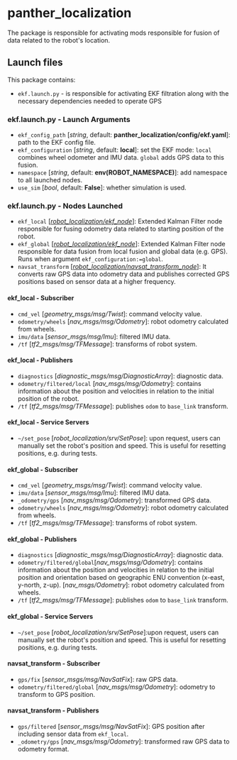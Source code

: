 # panther_localization

The package is responsible for activating mods responsible for fusion of data related to the robot's location.

## Launch files

This package contains:

- `ekf.launch.py` - is responsible for activating EKF filtration along with the necessary dependencies needed to operate GPS

### ekf.launch.py - Launch Arguments

- `ekf_config_path` [*string*, default: **panther_localization/config/ekf.yaml**]: path to the EKF config file.
- `ekf_configuration` [*string*, default: **local**]: set the EKF mode: `local` combines wheel odometer and IMU data. `global` adds GPS data to this fusion.
- `namespace` [*string*, default: **env(ROBOT_NAMESPACE)**]: add namespace to all launched nodes.
- `use_sim` [*bool*, default: **False**]: whether simulation is used.

### ekf.launch.py - Nodes Launched

- `ekf_local` [*[robot_localization/ekf_node](https://github.com/cra-ros-pkg/robot_localization/tree/ros2)*]: Extended Kalman Filter node responsible for fusing odometry data related to starting position of the robot.
- `ekf_global` [*[robot_localization/ekf_node](https://github.com/cra-ros-pkg/robot_localization/tree/ros2)*]: Extended Kalman Filter node responsible for data fusion from local fusion and global data (e.g. GPS). Runs when argument `ekf_configuration:=global`.
- `navsat_transform` [*[robot_localization/navsat_transform_node](https://github.com/cra-ros-pkg/robot_localization/tree/ros2)*]:
It converts raw GPS data into odometry data and publishes corrected GPS positions based on sensor data at a higher frequency.

#### ekf_local - Subscriber

- `cmd_vel` [*geometry_msgs/msg/Twist*]: command velocity value.
- `odometry/wheels` [*nav_msgs/msg/Odometry*]: robot odometry calculated from wheels.
- `imu/data` [*sensor_msgs/msg/Imu*]: filtered IMU data.
- `/tf` [*tf2_msgs/msg/TFMessage*]: transforms of robot system.

#### ekf_local - Publishers

- `diagnostics` [*diagnostic_msgs/msg/DiagnosticArray*]: diagnostic data.
- `odometry/filtered/local` [*nav_msgs/msg/Odometry*]: contains information about the position and velocities in relation to the initial position of the robot.
- `/tf` [*tf2_msgs/msg/TFMessage*]: publishes `odom` to `base_link` transform.

#### ekf_local - Service Servers

- `~/set_pose` [*robot_localization/srv/SetPose*]: upon request, users can manually set the robot's position and speed. This is useful for resetting positions, e.g. during tests.

#### ekf_global - Subscriber

- `cmd_vel` [*geometry_msgs/msg/Twist*]: command velocity value.
- `imu/data` [*sensor_msgs/msg/Imu*]: filtered IMU data.
- `_odometry/gps` [*nav_msgs/msg/Odometry*]: transformed GPS data.
- `odometry/wheels` [*nav_msgs/msg/Odometry*]: robot odometry calculated from wheels.
- `/tf` [*tf2_msgs/msg/TFMessage*]: transforms of robot system.

#### ekf_global - Publishers

- `diagnostics` [*diagnostic_msgs/msg/DiagnosticArray*]: diagnostic data.
- `odometry/filtered/global`[*nav_msgs/msg/Odometry*]: contains information about the position and velocities in relation to the initial position and orientation based on geographic  ENU convention (x-east, y-north, z-up). [*nav_msgs/Odometry*]: robot odometry calculated from wheels.
- `/tf` [*tf2_msgs/msg/TFMessage*]: publishes `odom` to `base_link` transform.

#### ekf_global - Service Servers

- `~/set_pose` [*robot_localization/srv/SetPose*]:upon request, users can manually set the robot's position and speed. This is useful for resetting positions, e.g. during tests.

#### navsat_transform - Subscriber

- `gps/fix` [*sensor_msgs/msg/NavSatFix*]: raw GPS data.
- `odometry/filtered/global` [*nav_msgs/msg/Odometry*]: odometry to transform to GPS position.

#### navsat_transform - Publishers

- `gps/filtered` [*sensor_msgs/msg/NavSatFix*]: GPS position after including sensor data from `ekf_local`.
- `_odometry/gps` [*nav_msgs/msg/Odometry*]: transformed raw GPS data to odometry format.
